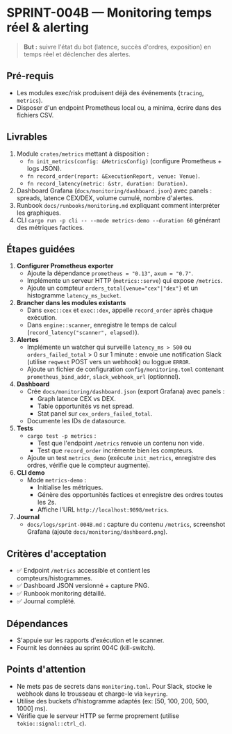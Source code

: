 # SPRINT-004B — Monitoring temps réel & alerting

> **But :** suivre l'état du bot (latence, succès d'ordres, exposition) en temps réel et déclencher des alertes.

## Pré-requis
- Les modules exec/risk produisent déjà des événements (`tracing`, `metrics`).
- Disposer d'un endpoint Prometheus local ou, a minima, écrire dans des fichiers CSV.

## Livrables
1. Module `crates/metrics` mettant à disposition :
   - `fn init_metrics(config: &MetricsConfig)` (configure Prometheus + logs JSON).
   - `fn record_order(report: &ExecutionReport, venue: Venue)`.
   - `fn record_latency(metric: &str, duration: Duration)`.
2. Dashboard Grafana (`docs/monitoring/dashboard.json`) avec panels : spreads, latence CEX/DEX, volume cumulé, nombre d'alertes.
3. Runbook `docs/runbooks/monitoring.md` expliquant comment interpréter les graphiques.
4. CLI `cargo run -p cli -- --mode metrics-demo --duration 60` générant des métriques factices.

## Étapes guidées
1. **Configurer Prometheus exporter**
   - Ajoute la dépendance `prometheus = "0.13"`, `axum = "0.7"`.
   - Implémente un serveur HTTP (`metrics::serve`) qui expose `/metrics`.
   - Ajoute un compteur `orders_total{venue="cex"|"dex"}` et un histogramme `latency_ms_bucket`.
2. **Brancher dans les modules existants**
   - Dans `exec::cex` et `exec::dex`, appelle `record_order` après chaque exécution.
   - Dans `engine::scanner`, enregistre le temps de calcul (`record_latency("scanner", elapsed)`).
3. **Alertes**
   - Implémente un watcher qui surveille `latency_ms > 500` ou `orders_failed_total` > 0 sur 1 minute : envoie une notification Slack (utilise `reqwest` POST vers un webhook) ou loggue `ERROR`.
   - Ajoute un fichier de configuration `config/monitoring.toml` contenant `prometheus_bind_addr`, `slack_webhook_url` (optionnel).
4. **Dashboard**
   - Crée `docs/monitoring/dashboard.json` (export Grafana) avec panels :
     - Graph latence CEX vs DEX.
     - Table opportunités vs net spread.
     - Stat panel sur `cex_orders_failed_total`.
   - Documente les IDs de datasource.
5. **Tests**
   - `cargo test -p metrics` :
     - Test que l'endpoint `/metrics` renvoie un contenu non vide.
     - Test que `record_order` incrémente bien les compteurs.
   - Ajoute un test `metrics_demo` (exécute `init_metrics`, enregistre des ordres, vérifie que le compteur augmente).
6. **CLI demo**
   - Mode `metrics-demo` :
     - Initialise les métriques.
     - Génère des opportunités factices et enregistre des ordres toutes les 2s.
     - Affiche l'URL `http://localhost:9898/metrics`.
7. **Journal**
   - `docs/logs/sprint-004B.md` : capture du contenu `/metrics`, screenshot Grafana (ajoute `docs/monitoring/dashboard.png`).

## Critères d'acceptation
- ✅ Endpoint `/metrics` accessible et contient les compteurs/histogrammes.
- ✅ Dashboard JSON versionné + capture PNG.
- ✅ Runbook monitoring détaillé.
- ✅ Journal complété.

## Dépendances
- S'appuie sur les rapports d'exécution et le scanner.
- Fournit les données au sprint 004C (kill-switch).

## Points d'attention
- Ne mets pas de secrets dans `monitoring.toml`. Pour Slack, stocke le webhook dans le trousseau et charge-le via `keyring`.
- Utilise des buckets d'histogramme adaptés (ex: [50, 100, 200, 500, 1000] ms).
- Vérifie que le serveur HTTP se ferme proprement (utilise `tokio::signal::ctrl_c`).
